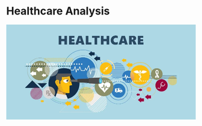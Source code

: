 # Healthcare Analysis

<img src="https://github.com/bhaskarkumar222/Healthcare-Analysis-/blob/f86282704d922c7e9e098a36bf19d251f7b34443/Healthcare%20Image.webp" alt="Sales Analysis Dashboard" width="900"/>
